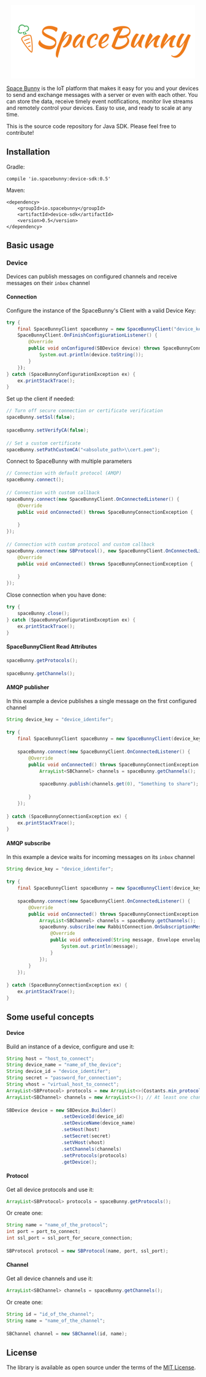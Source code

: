 <p align="center">
  <img width="480" src="assets/logo.png"/>
</p>

[Space Bunny](http://spacebunny.io) is the IoT platform that makes it easy for you and your devices to send and exchange messages with a server or even with each other. You can store the data, receive timely event notifications, monitor live streams and remotely control your devices. Easy to use, and ready to scale at any time.

This is the source code repository for Java SDK.
Please feel free to contribute!

## Installation

Gradle: 

```
compile 'io.spacebunny:device-sdk:0.5'
```

Maven: 

```
<dependency>
    <groupId>io.spacebunny</groupId>
    <artifactId>device-sdk</artifactId>
    <version>0.5</version>
</dependency>
```

## Basic usage

### Device

Devices can publish messages on configured channels and receive messages on their `inbox` channel

#### Connection

Configure the instance of the SpaceBunny's Client with a valid Device Key:

```java
try {
    final SpaceBunnyClient spaceBunny = new SpaceBunnyClient("device_key");
    SpaceBunnyClient.OnFinishConfigiurationListener() {
        @Override
        public void onConfigured(SBDevice device) throws SpaceBunnyConnectionException {
            System.out.println(device.toString());
        }
    });
} catch (SpaceBunnyConfigurationException ex) {
    ex.printStackTrace();
}
```

Set up the client if needed:

```java
// Turn off secure connection or certificate verification
spaceBunny.setSsl(false);

spaceBunny.setVerifyCA(false);

// Set a custom certificate
spaceBunny.setPathCustomCA("<absolute_path>\\cert.pem");
```

Connect to SpaceBunny with multiple parameters 

```java
// Connection with default protocol (AMQP)
spaceBunny.connect();

// Connection with custom callback
spaceBunny.connect(new SpaceBunnyClient.OnConnectedListener() {
    @Override
    public void onConnected() throws SpaceBunnyConnectionException {
        
    }
});

// Connection with custom protocol and custom callback
spaceBunny.connect(new SBProtocol(), new SpaceBunnyClient.OnConnectedListener() {
    @Override
    public void onConnected() throws SpaceBunnyConnectionException {
        
    }
});
```

Close connection when you have done:
```java
try {
    spaceBunny.close();
} catch (SpaceBunnyConfigurationException ex) {
    ex.printStackTrace();
}
```

#### SpaceBunnyClient Read Attributes

```java
spaceBunny.getProtocols();

spaceBunny.getChannels();
```

#### AMQP publisher

In this example a device publishes a single message on the first configured channel

```java
String device_key = "device_identifer";

try {
    final SpaceBunnyClient spaceBunny = new SpaceBunnyClient(device_key);

    spaceBunny.connect(new SpaceBunnyClient.OnConnectedListener() {
        @Override
        public void onConnected() throws SpaceBunnyConnectionException {
            ArrayList<SBChannel> channels = spaceBunny.getChannels();

            spaceBunny.publish(channels.get(0), "Something to share");
            
        }
    });

} catch (SpaceBunnyConnectionException ex) {
    ex.printStackTrace();
}
```

#### AMQP subscribe

In this example a device waits for incoming messages on its `inbox` channel

```java
String device_key = "device_identifer";

try {
    final SpaceBunnyClient spaceBunny = new SpaceBunnyClient(device_key);

    spaceBunny.connect(new SpaceBunnyClient.OnConnectedListener() {
        @Override
        public void onConnected() throws SpaceBunnyConnectionException {
            ArrayList<SBChannel> channels = spaceBunny.getChannels();
            spaceBunny.subscribe(new RabbitConnection.OnSubscriptionMessageReceivedListener() {
                @Override
                public void onReceived(String message, Envelope envelope) {
                    System.out.println(message);
                }
            });
        }
    });

} catch (SpaceBunnyConnectionException ex) {
    ex.printStackTrace();
}
```

## Some useful concepts

#### Device

Build an instance of a device, configure and use it:

```java
String host = "host_to_connect";
String device_name = "name_of_the_device";
String device_id = "device_identifer";
String secret = "password_for_connection";
String vhost = "virtual_host_to_connect";
ArrayList<SBProtocol> protocols = new ArrayList<>(Costants.min_protocols); // At least one protocol
ArrayList<SBChannel> channels = new ArrayList<>(); // At least one channel

SBDevice device = new SBDevice.Builder()
                    .setDeviceId(device_id)
                    .setDeviceName(device_name)
                    .setHost(host)
                    .setSecret(secret)
                    .setVHost(vhost)
                    .setChannels(channels)
                    .setProtocols(protocols)
                    .getDevice();
```

#### Protocol

Get all device protocols and use it:

```java
ArrayList<SBProtocol> protocols = spaceBunny.getProtocols();
```

Or create one:

```java
String name = "name_of_the_protocol";
int port = port_to_connect;
int ssl_port = ssl_port_for_secure_connection;

SBProtocol protocol = new SBProtocol(name, port, ssl_port);
```

#### Channel

Get all device channels and use it:

```java
ArrayList<SBChannel> channels = spaceBunny.getChannels();
```

Or create one:
```java
String id = "id_of_the_channel";
String name = "name_of_the_channel";

SBChannel channel = new SBChannel(id, name);
```

## License

The library is available as open source under the terms of the [MIT License](http://opensource.org/licenses/MIT).